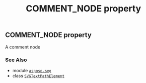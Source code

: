 ﻿---
title: COMMENT_NODE property
second_title: Aspose.SVG for Python via .NET API References
description: 
type: docs
weight: 490
url: /python-net/aspose.svg/svgtextpathelement/comment_node/
is_root: false
---

## COMMENT_NODE property


A comment node

### See Also
* module [`aspose.svg`](../../)
* class [`SVGTextPathElement`](/svg/python-net/aspose.svg/svgtextpathelement)
